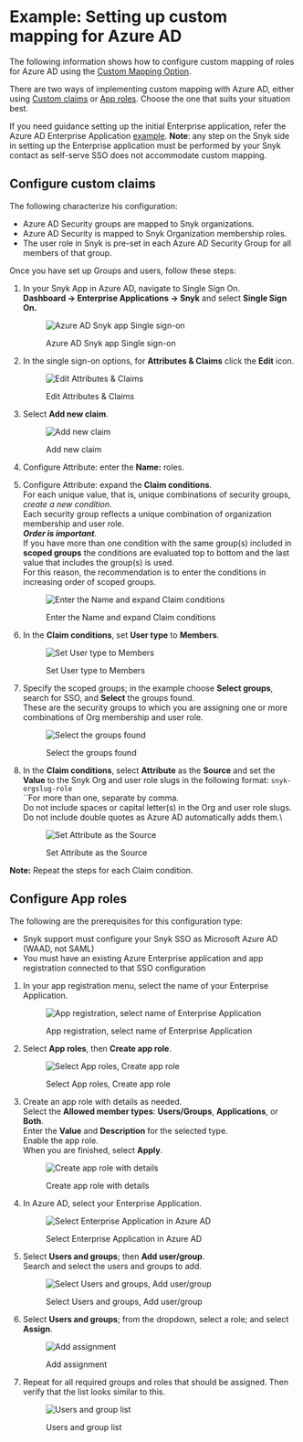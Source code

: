# Example: Setting up custom mapping for Azure AD

The following information shows how to configure custom mapping of roles for Azure AD using the [Custom Mapping Option](./).

There are two ways of implementing custom mapping with Azure AD, either using [Custom claims](example-setting-up-custom-mapping-for-azure-ad.md#configuration) or [App roles](example-setting-up-custom-mapping-for-azure-ad.md#configuration-app-roles). Choose the one that suits your situation best.

If you need guidance setting up the initial Enterprise application, refer the Azure AD Enterprise Application [example](../self-serve-single-sign-on-sso/example-azure-ad-enterprise-application.md). **Note**: any step on the Snyk side in setting up the Enterprise application must be performed by your Snyk contact as self-serve SSO does not accommodate custom mapping.

## Configure custom claims

The following characterize his configuration:

* Azure AD Security groups are mapped to Snyk organizations.
* Azure AD Security is mapped to Snyk Organization membership roles.
* The user role in Snyk is pre-set in each Azure AD Security Group for all members of that group.

Once you have set up Groups and users, follow these steps:

1.  In your Snyk App in Azure AD, navigate to Single Sign On.\
    **Dashboard -> Enterprise Applications -> Snyk** and select **Single Sign On.**

    <figure><img src="../../../.gitbook/assets/Screen Shot 2022-06-08 at 8.22.43 AM.png" alt="Azure AD Snyk app Single sign-on"><figcaption><p>Azure AD Snyk app Single sign-on</p></figcaption></figure>
2.  In the single sign-on options, for **Attributes & Claims** click the **Edit** icon.

    <figure><img src="../../../.gitbook/assets/Screen Shot 2022-06-08 at 8.26.20 AM.png" alt="Edit Attributes &#x26; Claims"><figcaption><p>Edit Attributes &#x26; Claims</p></figcaption></figure>
3.  Select **Add new claim**.

    <figure><img src="../../../.gitbook/assets/Screen Shot 2022-06-08 at 8.28.37 AM.png" alt="Add new claim"><figcaption><p>Add new claim</p></figcaption></figure>
4. Configure Attribute: enter the **Name:** roles.
5.  Configure Attribute: expand the **Claim conditions**.\
    For each unique value, that is, unique combinations of security groups, _create a new condition_.\
    Each security group reflects a unique combination of organization membership and user role.\
    _**Order is important**._\
    If you have more than one condition with the same group(s) included in **scoped groups** the conditions are evaluated top to bottom and the last value that includes the group(s) is used.\
    For this reason, the recommendation is to enter the conditions in increasing order of scoped groups.

    <figure><img src="../../../.gitbook/assets/Name-Claim-conditions-section (1) (1) (1) (1) (1) (1) (1) (1).png" alt="Enter the Name and expand Claim conditions"><figcaption><p>Enter the Name and expand Claim conditions</p></figcaption></figure>
6.  In the **Claim conditions**, set **User type** to **Members**.

    <figure><img src="../../../.gitbook/assets/Screen Shot 2022-06-08 at 9.19.38 AM.png" alt="Set User type to Members"><figcaption><p>Set User type to Members</p></figcaption></figure>
7.  Specify the scoped groups; in the example choose **Select groups**, search for SSO, and **Select** the groups found.\
    These are the security groups to which you are assigning one or more combinations of Org membership and user role.

    <figure><img src="../../../.gitbook/assets/select groups.png" alt="Select the groups found"><figcaption><p>Select the groups found</p></figcaption></figure>
8.  In the **Claim conditions**, select **Attribute** as the **Source** and set the **Value** to the Snyk Org and user role slugs in the following format: `snyk-orgslug-role`\
    \`\`For more than one, separate by comma.\
    Do not include spaces or capital letter(s) in the Org and user role slugs.\
    Do not include double quotes as Azure AD automatically adds them.\\

    <figure><img src="../../../.gitbook/assets/Screen Shot 2022-06-08 at 9.20.22 AM.png" alt="Set Attribute as the Source"><figcaption><p>Set Attribute as the Source</p></figcaption></figure>

**Note:** Repeat the steps for each Claim condition.

## Configure App roles

The following are the prerequisites for this configuration type:

* Snyk support must configure your Snyk SSO as Microsoft Azure AD (WAAD, not SAML)
* You must have an existing Azure Enterprise application and app registration connected to that SSO configuration

1.  In your app registration menu, select the name of your Enterprise Application.

    <figure><img src="../../../.gitbook/assets/image (89).png" alt="App registration, select name of Enterprise Application"><figcaption><p>App registration, select name of Enterprise Application</p></figcaption></figure>
2.  Select **App roles**, then **Create app role**.

    <figure><img src="../../../.gitbook/assets/image (1) (1).png" alt="Select App roles, Create app role"><figcaption><p>Select App roles, Create app role</p></figcaption></figure>
3.  Create an app role with details as needed.\
    Select the **Allowed member types**: **Users/Groups**, **Applications**, or **Both**.\
    Enter the **Value** and **Description** for the selected type.\
    Enable the app role.\
    When you are finished, select **Apply**.

    <figure><img src="../../../.gitbook/assets/image (2) (2).png" alt="Create app role with details"><figcaption><p>Create app role with details</p></figcaption></figure>
4.  In Azure AD, select your Enterprise Application.

    <figure><img src="../../../.gitbook/assets/image (3) (2) (1) (1) (2).png" alt="Select Enterprise Application in Azure AD"><figcaption><p>Select Enterprise Application in Azure AD</p></figcaption></figure>
5.  Select **Users and groups**; then **Add user/group**.\
    Search and select the users and groups to add.

    <figure><img src="../../../.gitbook/assets/image (4) (5).png" alt="Select Users and groups, Add user/group"><figcaption><p>Select Users and groups, Add user/group</p></figcaption></figure>
6.  Select **Users and groups**; from the dropdown, select a role; and select **Assign**.

    <figure><img src="../../../.gitbook/assets/image (5) (1).png" alt="Add assignment"><figcaption><p>Add assignment</p></figcaption></figure>
7.  Repeat for all required groups and roles that should be assigned. Then verify that the list looks similar to this.

    <figure><img src="../../../.gitbook/assets/image (6) (1) (1) (2).png" alt="Users and group list"><figcaption><p>Users and group list</p></figcaption></figure>
